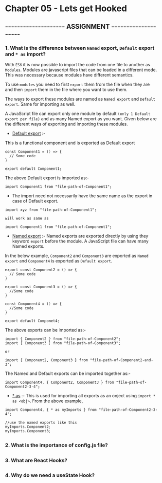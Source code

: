# Chapter 05 - Lets get Hooked

## -------------------- ASSIGNMENT --------------------

### 1. What is the difference between `Named` export, `Default` export and `* as` import?

With `ES6` it is now possible to import the code from one file to another as `Modules`. Modules are javascript files that can be loaded in a different mode. This was necessary because modules have different semantics.

To use `modules` you need to first `export` them from the file when they are and then `import` them in the file where you want to use them.

The ways to export these modules are named as `Named export` and `Default export`. Same for importing as well.

A JavaScript file can export only one module by default `(only 1 Default export per file)` and as many Named export as you want. Given below are the different ways of exporting and importing these modules.

- <u>Default export</u> :-

This is a functional component and is exported as Default export

```
const Component1 = () => {
  // Some code
}

export default Component1;
```

The above Default export is imported as:-

```
import Component1 from "file-path-of-Component1";
```

- The import need not necessarily have the same name as the export in case of Default export.

```
import xyz from "file-path-of-Component1";
```

`will work as same as`

```
import Component1 from "file-path-of-Component1";
```

- <u>Named export</u> :-
  Named exports are exported directly by using they keyword `export` before the module.
  A JavaScript file can have many Named exports.

In the below example, `Component2` and `Component3` are exported as `Named export` and `Component4` is exported as `Default export`.

```
export const Component2 = () => {
  // Some code
}

export const Component3 = () => {
  //Some code
}

const Component4 = () => {
  //Some code
}

export default Componet4;
```

The above exports can be imported as:-

```
import { Component2 } from "file-path-of-Component2";
import { Component3 } from "file-path-of-Component3";
```

`or`

```
import { Component2, Component3 } from "file-path-of-Component2-and-3";
```

The Named and Default exports can be imported together as:-

```
import Component4, { Component2, Component3 } from "file-path-of-Component2-3-4";
```

- <u>\* as</u> :-
  This is used for importing all exports as an onject using `import * as <obj>`.
  From the above example,

```
import Component4, { * as myImports } from "file-path-of-Component2-3-4";

//use the named exports like this
myImports.Component2;
myImports.Component3;
```

##

### 2. What is the importance of config.js file?

##

### 3. What are React Hooks?

##

### 4. Why do we need a useState Hook?
